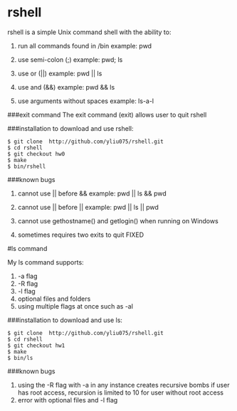 # rshell

rshell is a simple Unix command shell with the ability to:

1. run all commands found in /bin   example: pwd

2. use semi-colon (;)               example: pwd; ls

3. use or (||)                      example: pwd || ls

4. use and (&&)                     example: pwd && ls

5. use arguments without spaces     example: ls-a-l

###exit command
The exit command (exit) allows user to quit rshell

###installation
to download and use rshell:
```
$ git clone  http://github.com/yliu075/rshell.git
$ cd rshell
$ git checkout hw0
$ make
$ bin/rshell
```

###known bugs

1. cannot use || before &&          example: pwd || ls && pwd

2. cannot use || before ||          example: pwd || ls || pwd

3. cannot use gethostname() and getlogin() when running on Windows

4. sometimes requires two exits to quit FIXED
 


#ls command

My ls command supports:

1. -a flag
2. -R flag
3. -l flag
4. optional files and folders
5. using multiple flags at once such as -al
 
###installation
to download and use ls:
```
$ git clone  http://github.com/yliu075/rshell.git
$ cd rshell
$ git checkout hw1
$ make
$ bin/ls
```
###known bugs

1. using the -R flag with -a in any instance creates recursive bombs if user has root access, recursion is limited to 10 for user without root access
2. error with optional files and -l flag